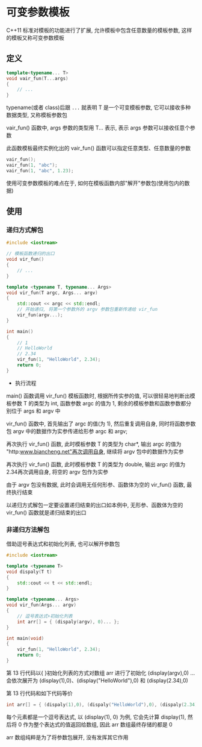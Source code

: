 <!--
 * @Description: 
 * @Version: 1.0
 * @Author: daLao
 * @Email:  
 * @Date: 2022-10-26 19:52:20
 * @LastEditors: dalao_li
 * @LastEditTime: 2023-05-03 17:46:30
-->

# 可变参数模板

C++11 标准对模板的功能进行了扩展, 允许模板中包含任意数量的模板参数, 这样的模板又称可变参数模板

## 定义

```c++
template<typename... T>
void vair_fun(T...args)
{
    // ...
}
```

typename(或者 class)后跟 `...` 就表明 T 是一个可变模板参数, 它可以接收多种数据类型, 又称模板参数包

vair_fun() 函数中, args 参数的类型用 T... 表示, 表示 args 参数可以接收任意个参数

此函数模板最终实例化出的 vair_fun() 函数可以指定任意类型、任意数量的参数

```c
vair_fun();
vair_fun(1, "abc");
vair_fun(1, "abc", 1.23);
```

使用可变参数模板的难点在于, 如何在模板函数内部"解开"参数包(使用包内的数据)

## 使用

### 递归方式解包

```c++
#include <iostream>

// 模板函数递归的出口
void vir_fun() 
{
    // ...
}

template <typename T, typename... Args>
void vir_fun(T argc, Args... argv)
{
    std::cout << argc << std::endl;
    // 开始递归, 将第一个参数外的 argv 参数包重新传递给 vir_fun
    vir_fun(argv...);
}

int main()
{
    // 1
    // HelloWorld
    // 2.34
    vir_fun(1, "HelloWorld", 2.34);
    return 0;
}
```

- 执行流程

main() 函数调用 vir_fun() 模板函数时, 根据所传实参的值, 可以很轻易地判断出模板参数 T 的类型为 int, 函数参数 argc 的值为 1, 剩余的模板参数和函数参数都分别位于 args 和 argv 中

vir_fun() 函数中, 首先输出了 argc 的值(为 1), 然后重复调用自身, 同时将函数参数包 argv 中的数据作为实参传递给形参 argc 和 argv;

再次执行 vir_fun() 函数, 此时模板参数 T 的类型为 char*, 输出 argc 的值为 "http:www.biancheng.net"再次调用自身, 继续将 argv 包中的数据作为实参

再次执行 vir_fun() 函数, 此时模板参数 T 的类型为 double, 输出 argc 的值为 2.34再次调用自身, 将空的 argv 包作为实参

由于 argv 包没有数据, 此时会调用无任何形参、函数体为空的 vir_fun() 函数, 最终执行结束

以递归方式解包一定要设置递归结束的出口如本例中, 无形参、函数体为空的 vir_fun() 函数就是递归结束的出口

### 非递归方法解包

借助逗号表达式和初始化列表, 也可以解开参数包

```c++
#include <iostream>

template <typename T>
void dispaly(T t)
{
    std::cout << t << std::endl;
}

template <typename... Args>
void vir_fun(Args... argv)
{
    // 逗号表达式+初始化列表
    int arr[] = { (dispaly(argv), 0)... };
}

int main(void)
{
    vir_fun(1, "HelloWorld", 2.34);
    return 0;
}
```

第 13 行代码以{ }初始化列表的方式对数组 arr 进行了初始化
(display(argv),0) ... 会依次展开为 (display(1),0)、(display("HelloWorld"),0) 和 (display(2.34),0)

第 13 行代码和如下代码等价

```c++
int arr[] = { (dispaly(1),0), (dispaly("HelloWorld"),0), (dispaly(2.34),0) };
```

每个元素都是一个逗号表达式, 以 (display(1), 0) 为例, 它会先计算 display(1), 然后将 0 作为整个表达式的值返回给数组, 因此 arr 数组最终存储的都是 0

arr 数组纯粹是为了将参数包展开, 没有发挥其它作用
